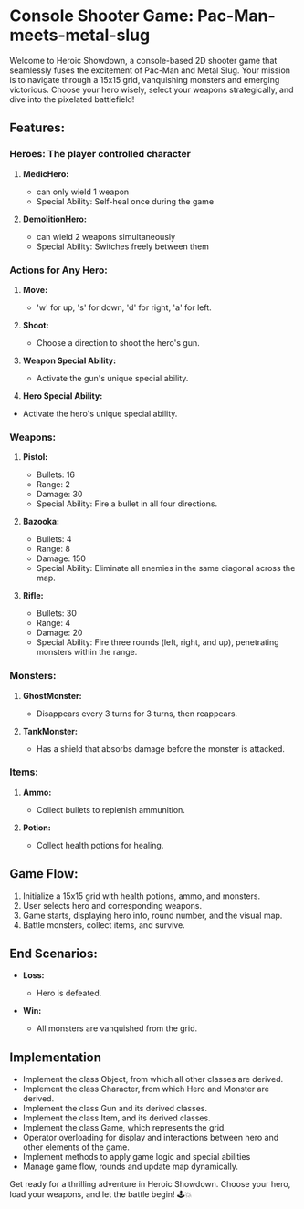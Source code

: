# Console Shooter Game: Pac-Man-meets-metal-slug

Welcome to Heroic Showdown, a console-based 2D shooter game that seamlessly fuses the excitement of Pac-Man and Metal Slug. Your mission is to navigate through a 15x15 grid, vanquishing monsters and emerging victorious. Choose your hero wisely, select your weapons strategically, and dive into the pixelated battlefield!

## Features:

### Heroes: The player controlled character

1. **MedicHero:**
   - can only wield 1 weapon
   - Special Ability: Self-heal once during the game

2. **DemolitionHero:**
   - can wield 2 weapons simultaneously
   - Special Ability: Switches freely between them

### Actions for Any Hero:

1. **Move:**
   - 'w' for up, 's' for down, 'd' for right, 'a' for left.

2. **Shoot:**
   - Choose a direction to shoot the hero's gun.

3. **Weapon Special Ability:**
   - Activate the gun's unique special ability.

4. **Hero Special Ability:**
- Activate the hero's unique special ability.

### Weapons:

1. **Pistol:**
   - Bullets: 16
   - Range: 2
   - Damage: 30
   - Special Ability: Fire a bullet in all four directions.

2. **Bazooka:**
   - Bullets: 4
   - Range: 8
   - Damage: 150
   - Special Ability: Eliminate all enemies in the same diagonal across the map.

3. **Rifle:**
   - Bullets: 30
   - Range: 4
   - Damage: 20
   - Special Ability: Fire three rounds (left, right, and up), penetrating monsters within the range.

### Monsters:

1. **GhostMonster:**
   - Disappears every 3 turns for 3 turns, then reappears.

2. **TankMonster:**
   - Has a shield that absorbs damage before the monster is attacked.

### Items:

1. **Ammo:**
   - Collect bullets to replenish ammunition.

2. **Potion:**
   - Collect health potions for healing.

## Game Flow:

1. Initialize a 15x15 grid with health potions, ammo, and monsters.
2. User selects hero and corresponding weapons.
3. Game starts, displaying hero info, round number, and the visual map.
4. Battle monsters, collect items, and survive.

## End Scenarios:

- **Loss:**
  - Hero is defeated.

- **Win:**
  - All monsters are vanquished from the grid.
 
## Implementation
- Implement the class Object, from which all other classes are derived.
- Implement the class Character, from which Hero and Monster are derived.
- Implement the class Gun and its derived classes.
- Implement the class Item, and its derived classes.
- Implement the class Game, which represents the grid.
- Operator overloading for display and interactions between hero and other elements of the game.
- Implement methods to apply game logic and special abilities
- Manage game flow, rounds and update map dynamically.

  
Get ready for a thrilling adventure in Heroic Showdown. Choose your hero, load your weapons, and let the battle begin! 🕹️💥
